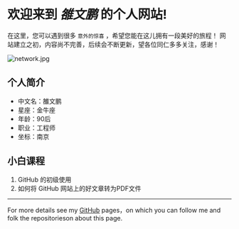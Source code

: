 # 欢迎来到 ***雒文鹏*** 的个人网站!

在这里，您可以遇到很多 `意外的惊喜` ，希望您能在这儿拥有一段美好的旅程！
网站建立之初，内容尚不完善，后续会不断更新，望各位同仁多多关注，感谢！

![network.jpg](../images/network.jpg)

## 个人简介

- 中文名：雒文鹏
- 星座：金牛座
- 年龄：90后
- 职业：工程师
- 坐标：南京

## 小白课程

1. GitHub 的初级使用
2. 如何将 GitHub 网站上的好文章转为PDF文件

---
For more details see my [GitHub](https://guides.github.com/luowenpeng) pages，on which you can follow me and folk the repositorieson about this page.

